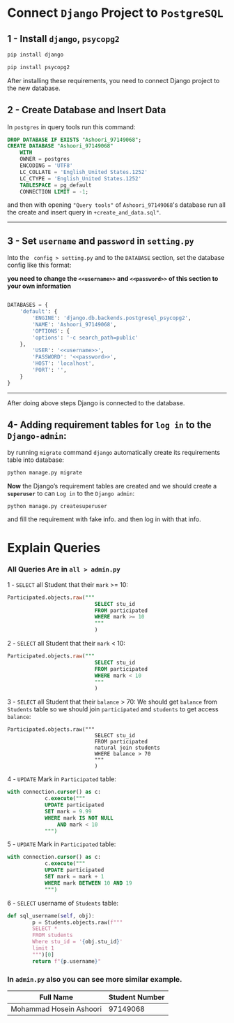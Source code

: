 # Connect `Django` Project to `PostgreSQL`

## 1 - Install `django`, `psycopg2`

```bash
pip install django
```
```bash
pip install psycopg2
```

After installing these requirements, you need to connect Django project to the new database.

## 2 - Create Database and Insert Data
  In `postgres` in query tools run this command:
```sql
DROP DATABASE IF EXISTS "Ashoori_97149068";
CREATE DATABASE "Ashoori_97149068"
    WITH 
    OWNER = postgres
    ENCODING = 'UTF8'
    LC_COLLATE = 'English_United States.1252'
    LC_CTYPE = 'English_United States.1252'
    TABLESPACE = pg_default
    CONNECTION LIMIT = -1;
```
and then with opening `"Query tools"` of `Ashoori_97149068`'s database run all the create and insert query in `+create_and_data.sql"`.

---
## 3 - Set `username` and `password` in **`setting.py`**
Into the ` config > setting.py` and to the ` DATABASE ` section, set the database config like this format:

**you need to change the `<<username>>` and `<<password>>` of this section to your own information**

```python

DATABASES = {
    'default': {
        'ENGINE': 'django.db.backends.postgresql_psycopg2',
        'NAME': 'Ashoori_97149068',
        'OPTIONS': {
        'options': '-c search_path=public'
    },
        'USER': '<<username>>',
        'PASSWORD': '<<password>>',
        'HOST': 'localhost',
        'PORT': '',
    }
}

```
---
After doing above steps Django is connected to the database.

## 4- Adding requirement tables for `log in` to the `Django-admin`:
by running `migrate` command `django` automatically create its requirements table into database:
```python
python manage.py migrate
```
**Now** the Django’s requirement tables are created and we should create a **`superuser`**
to can `Log in` to the `Django admin`:
```
python manage.py createsuperuser
```
and fill the requirement with fake info. and then log in with that info. 

# Explain Queries
### All Queries Are in `all > admin.py`
1 - `SELECT` all Student that their `mark` >= 10:
```sql
Participated.objects.raw("""
                            SELECT stu_id
                            FROM participated 
                            WHERE mark >= 10
                            """
                            )
```

2 - `SELECT` all Student that their `mark` < 10:
```sql
Participated.objects.raw("""
                            SELECT stu_id
                            FROM participated 
                            WHERE mark < 10
                            """
                            )
```

3 - `SELECT` all Student that their `balance` > 70:
We should get `balance` from `Students` table so we should 
join `participated` and `students` to get access `balance`:
```sol
Participated.objects.raw("""
                            SELECT stu_id
                            FROM participated 
                            natural join students
                            WHERE balance > 70
                            """
                            )
```
4 - `UPDATE` Mark in `Participated` table:
```sql
with connection.cursor() as c:
            c.execute("""
            UPDATE participated
            SET mark = 9.99
            WHERE mark IS NOT NULL 
                AND mark < 10
            """)

```

5 - `UPDATE` Mark in `Participated` table:
```sql
with connection.cursor() as c:
            c.execute("""
            UPDATE participated
            SET mark = mark + 1
            WHERE mark BETWEEN 10 AND 19
            """)

```

 6 - `SELECT` username of `Students` table:
```python
def sql_username(self, obj):
        p = Students.objects.raw(f"""
        SELECT *
        FROM students
        Where stu_id = '{obj.stu_id}'
        limit 1
        """)[0]
        return f"{p.username}"
```

### In `admin.py` also you can see more similar example.

|Full Name|Student Number|
|---|---|
|Mohammad Hosein Ashoori|97149068|



